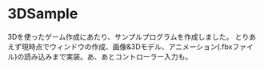 # 3DSample

3Dを使ったゲーム作成にあたり、サンプルプログラムを作成しました。
とりあえず現時点でウィンドウの作成、画像&3Dモデル、アニメーション(.fbxファイル)の読み込みまで実装。あ、あとコントローラー入力も。
